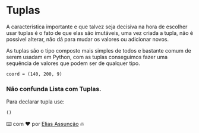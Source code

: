 # Tuplas

A caracteristica importante e que talvez seja decisiva na hora de escolher usar tuplas é o fato de que elas são imutáveis, uma vez criada a tupla, não é possivel alterar, não dá para mudar os valores ou adicionar novos.

As tuplas são o tipo composto mais simples de todos e bastante comum de serem usadam em Python, com as tuplas conseguimos fazer uma sequência de valores que podem ser de qualquer tipo.

```
coord = (140, 200, 9)
```

### Não confunda Lista com Tuplas.

Para declarar tupla use:
```
()
```


⌨️ com ❤️ por [Elias Assunção](https://github.com/Hooligam) 🔥
